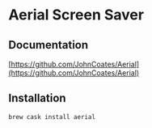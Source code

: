 # Aerial Screen Saver

## Documentation

[https://github.com/JohnCoates/Aerial](https://github.com/JohnCoates/Aerial)

## Installation

```bash
brew cask install aerial
```
